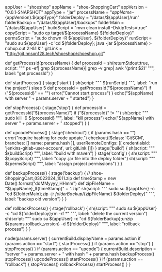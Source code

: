 appUser = "shoeshop"
appName = "shoe-ShoppingCart"
appVersion = "0.0.1-SNAPSHOT"
appType = "jar"
processName = "${appName}-${appVersion}.${appType}"
folderDeploy = "/datas/${appUser}/run"
folderBackup = "/datas/${appUser}/backups"
folderMain = "/datas/${appUser}"
buildScript = "mvn clean install -DskipTests=true"
copyScript = "sudo cp target/${processName} ${folderDeploy}"
permsScript = "sudo chown -R ${appUser}. ${folderDeploy}"
runScript = "sudo su ${appUser} -c 'cd ${folderDeploy}; java -jar ${processName} > nohup.out 2>&1 &'"
gitLink = "http://git.nnson128.tech/shoeshop/shoeshop.git"

def getProcessId(processName) {
    def processId = sh(returnStdout:true, script: """ ps -ef| grep ${processName}| grep -v grep| awk \'{print \$2}\' """, label: "get processId")
}

def startProcess() {
    stage('start') {
        sh(script: """ ${runScript} """, label: "run the project")
        sleep 5
        def processId = getProcessId("${processName}")
        if ("${processId}" == "")
            error("Cannot start process")
    }
    echo("${appName} with server " + params.server + " started")
}

def stopProcess() {
    stage('stop') {
        def processId = getProcessId("${processName}")
        if ("${processId}" != "")
            sh(script: """ sudo kill -9 ${processId} """, label: "kill process")
        echo("${appName} with server " + params.server + " stopped")
    }
}

def upcodeProcess() {
    stage('checkout') {
        if (params.hash == "")
            error("require hashing for code update.")
        checkout([$class: 'GitSCM', branches: [[ name: params.hash ]],
            userRemoteConfigs: [[ credentialsId: 'jenkins-gitlab-user-account', url: gitLink ]]])
    }
    stage('build') {
        sh(script: """ ${buildScript} """, label: "build with maven")
    }
    stage('config') {
        sh(script: """ ${copyScript} """, label: "copy .jar file into the deploy folder")
        sh(script: """ ${permsScript} """, label: "assign project permissions")
    }
}

def backupProcess() {
    stage('backup') {
        // shoe-ShoppingCart_03022024_1011.zip
        def timeStamp = new Date().format("ddMMyyyy_HHmm")
        def zipFileName = "${appName}_${timeStamp}" + ".zip"
        sh(script: """ sudo su ${appUser} -c "cd ${folderMain};zip -jr ${folderBackup}/${zipFileName} ${folderDeploy}"  """, label: "backup old version")
    }
}

def rollbackProcess() {
    stage('rollback') {
        sh(script: """ sudo su ${appUser} -c "cd ${folderDeploy};rm -rf *"  """, label: "delete the current version")
        sh(script: """ sudo su ${appUser} -c "cd ${folderBackup};unzip ${params.rollback_version} -d ${folderDeploy}" """, label: "rollback process")
    }
}

node(params.server) {
    currentBuild.displayName = params.action
    if (params.action == "start") {
        startProcess()
    }
    if (params.action == "stop") {
        stopProcess()
    }
    if (params.action == "upcode") {
        currentBuild.description = "server " + params.server + " with hash " + params.hash
        backupProcess()
        stopProcess()
        upcodeProcess()
        startProcess()
    }
    if (params.action == "rollback") {
        stopProcess()
        rollbackProcess()
        startProcess()
    }
}